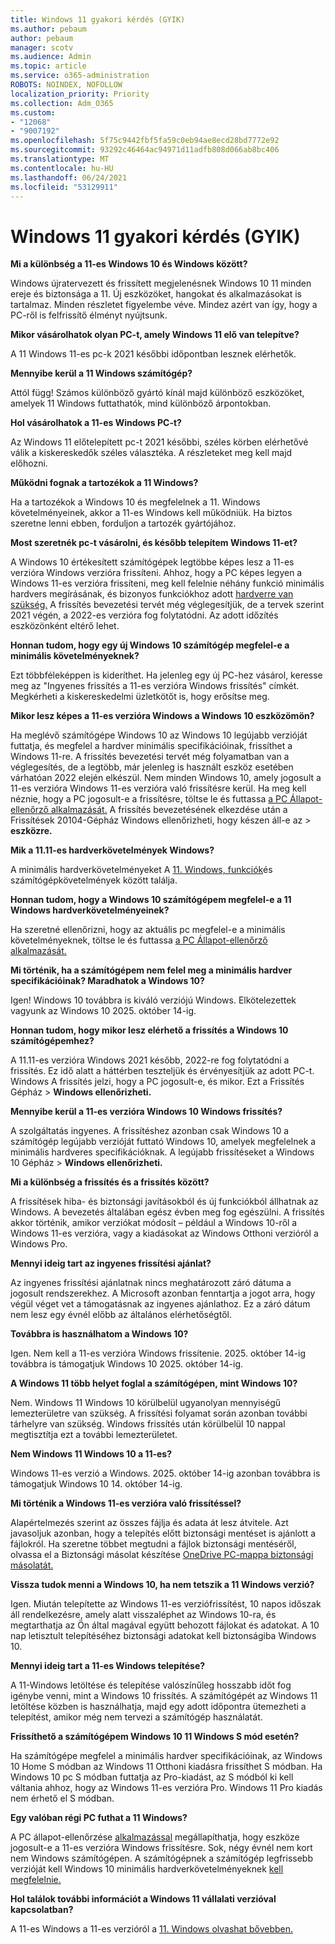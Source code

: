 ```yaml
---
title: Windows 11 gyakori kérdés (GYIK)
ms.author: pebaum
author: pebaum
manager: scotv
ms.audience: Admin
ms.topic: article
ms.service: o365-administration
ROBOTS: NOINDEX, NOFOLLOW
localization_priority: Priority
ms.collection: Adm_O365
ms.custom:
- "12068"
- "9007192"
ms.openlocfilehash: 5f75c9442fbf5fa59c0eb94ae8ecd28bd7772e92
ms.sourcegitcommit: 93292c46464ac94971d11adfb808d066ab8bc406
ms.translationtype: MT
ms.contentlocale: hu-HU
ms.lasthandoff: 06/24/2021
ms.locfileid: "53129911"
---
```

# <a name="windows-11-frequently-asked-questions-faq"></a>Windows 11 gyakori kérdés (GYIK)

**Mi a különbség a 11-es Windows 10 és Windows között?**

Windows újratervezett és frissített megjelenésnek Windows 10 11 minden ereje és biztonsága a 11. Új eszközöket, hangokat és alkalmazásokat is tartalmaz. Minden részletet figyelembe véve. Mindez azért van így, hogy a PC-ről is felfrissítő élményt nyújtsunk.

**Mikor vásárolhatok olyan PC-t, amely Windows 11 elő van telepítve?**

A 11 Windows 11-es pc-k 2021 későbbi időpontban lesznek elérhetők.


**Mennyibe kerül a 11 Windows számítógép?**

Attól függ! Számos különböző gyártó kínál majd különböző eszközöket, amelyek 11 Windows futtathatók, mind különböző árpontokban.


**Hol vásárolhatok a 11-es Windows PC-t?**

Az Windows 11 előtelepített pc-t 2021 későbbi, széles körben elérhetővé válik a kiskereskedők széles választéka. A részleteket meg kell majd előhozni.


**Működni fognak a tartozékok a 11 Windows?**

Ha a tartozékok a Windows 10 és megfelelnek a 11. Windows követelményeinek, akkor a 11-es Windows kell működniük. Ha biztos szeretne lenni ebben, forduljon a tartozék gyártójához.


**Most szeretnék pc-t vásárolni, és később telepítem Windows 11-et?**

A Windows 10 értékesített számítógépek legtöbbe képes lesz a 11-es verzióra Windows verzióra frissíteni. Ahhoz, hogy a PC képes legyen a Windows 11-es verzióra frissíteni, meg kell felelnie néhány funkció minimális hardvers megírásának, és bizonyos funkciókhoz adott [hardverre van szükség.](https://www.microsoft.com/windows/windows-11-specifications) A frissítés bevezetési tervét még véglegesítjük, de a tervek szerint 2021 végén, a 2022-es verzióra fog folytatódni. Az adott időzítés eszközönként eltérő lehet.


**Honnan tudom, hogy egy új Windows 10 számítógép megfelel-e a minimális követelményeknek?**

Ezt többféleképpen is kideríthet. Ha jelenleg egy új PC-hez vásárol, keresse meg az "Ingyenes frissítés a 11-es verzióra Windows frissítés" címkét. Megkérheti a kiskereskedelmi üzletkötőt is, hogy erősítse meg.


**Mikor lesz képes a 11-es verzióra Windows a Windows 10 eszközömön?**

Ha meglévő számítógépe Windows 10 az Windows 10 legújabb verzióját futtatja, és [](https://www.microsoft.com/windows/windows-11-specifications)megfelel a hardver minimális specifikációinak, frissíthet a Windows 11-re. A frissítés bevezetési tervét még folyamatban van a véglegesítés, de a legtöbb, már jelenleg is használt eszköz esetében várhatóan 2022 elején elkészül. Nem minden Windows 10, amely jogosult a 11-es verzióra Windows 11-es verzióra való frissítésre kerül. Ha meg kell néznie, hogy a PC jogosult-e a frissítésre, töltse le és futtassa [a PC Állapot-ellenőrző alkalmazását.](https://aka.ms/GetPCHealthCheckApp) A frissítés bevezetésének elkezdése után a Frissítések 20104-Gépház Windows ellenőrizheti, hogy készen áll-e az   >  **eszközre.**


**Mik a 11.11-es hardverkövetelmények Windows?**

A minimális hardverkövetelményeket A [11. Windows, funkciók](https://www.microsoft.com/windows/windows-11-specifications)és számítógépkövetelmények között találja.


**Honnan tudom, hogy a Windows 10 számítógépem megfelel-e a 11 Windows hardverkövetelményeinek?**

Ha szeretné ellenőrizni, hogy az aktuális pc megfelel-e a minimális követelményeknek, töltse le és futtassa [a PC Állapot-ellenőrző alkalmazását.](https://aka.ms/GetPCHealthCheckApp)


**Mi történik, ha a számítógépem nem felel meg a minimális hardver specifikációinak? Maradhatok a Windows 10?**

Igen! Windows 10 továbbra is kiváló verziójú Windows. Elkötelezettek vagyunk az Windows 10 2025. október 14-ig.


**Honnan tudom, hogy mikor lesz elérhető a frissítés a Windows 10 számítógépemhez?**

A 11.11-es verzióra Windows 2021 később, 2022-re fog folytatódni a frissítés. Ez idő alatt a háttérben teszteljük és érvényesítjük az adott PC-t. Windows A frissítés jelzi, hogy a PC jogosult-e, és mikor. Ezt a Frissítés Gépház  >  **Windows ellenőrizheti.**


**Mennyibe kerül a 11-es verzióra Windows 10 Windows frissítés?**

A szolgáltatás ingyenes. A frissítéshez azonban csak Windows 10 a számítógép legújabb verzióját futtató Windows 10, amelyek megfelelnek a minimális hardveres specifikációknak. A legújabb frissítéseket a Windows 10 Gépház   >  **Windows ellenőrizheti.**


**Mi a különbség a frissítés és a frissítés között?**

A frissítések hiba- és biztonsági javításokból és új funkciókból állhatnak az Windows. A bevezetés általában egész évben meg fog egészülni. A frissítés akkor történik, amikor verziókat módosít – például a Windows 10-ről a Windows 11-es verzióra, vagy a kiadásokat az Windows Otthoni verzióról a Windows Pro.


**Mennyi ideig tart az ingyenes frissítési ajánlat?**

Az ingyenes frissítési ajánlatnak nincs meghatározott záró dátuma a jogosult rendszerekhez. A Microsoft azonban fenntartja a jogot arra, hogy végül véget vet a támogatásnak az ingyenes ajánlathoz. Ez a záró dátum nem lesz egy évnél előbb az általános elérhetőségtől.


**Továbbra is használhatom a Windows 10?**

Igen. Nem kell a 11-es verzióra Windows frissítenie. 2025. október 14-ig továbbra is támogatjuk Windows 10 2025. október 14-ig.

**A Windows 11 több helyet foglal a számítógépen, mint Windows 10?**

Nem. Windows 11 Windows 10 körülbelül ugyanolyan mennyiségű lemezterületre van szükség. A frissítési folyamat során azonban további tárhelyre van szükség. Windows frissítés után körülbelül 10 nappal megtisztítja ezt a további lemezterületet.


**Nem Windows 11 Windows 10 a 11-es?**

Windows 11-es verzió a Windows. 2025. október 14-ig azonban továbbra is támogatjuk Windows 10 14. október 14-ig.


**Mi történik a Windows 11-es verzióra való frissítéssel?**

Alapértelmezés szerint az összes fájlja és adata át lesz átvitele. Azt javasoljuk azonban, hogy a telepítés előtt biztonsági mentéset is ajánlott a fájlokról. Ha szeretne többet megtudni a fájlok biztonsági mentéséről, olvassa el a Biztonsági másolat készítése [OneDrive PC-mappa biztonsági másolatát.](https://www.microsoft.com/microsoft-365/onedrive/pc-cloud-backup)


**Vissza tudok menni a Windows 10, ha nem tetszik a 11 Windows verzió?**

Igen. Miután telepítette az Windows 11-es verziófrissítést, 10 napos időszak áll rendelkezésre, amely alatt visszaléphet az Windows 10-ra, és megtarthatja az Ön által magával együtt behozott fájlokat és adatokat. A 10 nap letisztult telepítéséhez biztonsági adatokat kell biztonságiba Windows 10.


**Mennyi ideig tart a 11-es Windows telepítése?**

A 11-Windows letöltése és telepítése valószínűleg hosszabb időt fog igénybe venni, mint a Windows 10 frissítés. A számítógépét az Windows 11 letöltése közben is használhatja, majd egy adott időpontra ütemezheti a telepítést, amikor még nem tervezi a számítógép használatát.


**Frissíthető a számítógépem Windows 10 11 Windows S mód esetén?**

Ha számítógépe megfelel [](https://www.microsoft.com/windows/windows-11-specifications)a minimális hardver specifikációinak, az Windows 10 Home S módban az Windows 11 Otthoni kiadásra frissíthet S módban. Ha Windows 10 pc S módban futtatja az Pro-kiadást, az S módból ki kell váltania ahhoz, hogy az Windows 11-es verzióra Pro. Windows 11 Pro kiadás nem érhető el S módban.


**Egy valóban régi PC futhat a 11 Windows?**

A PC állapot-ellenőrzése [alkalmazással](https://aka.ms/GetPCHealthCheckApp) megállapíthatja, hogy eszköze jogosult-e a 11-es verzióra Windows frissítésre. Sok, négy évnél nem kort nem Windows számítógépen. A számítógépnek a számítógép legfrissebb verzióját kell Windows 10 minimális hardverkövetelményeknek [kell megfelelnie.](https://www.microsoft.com/windows/windows-11-specifications)


**Hol találok további információt a Windows 11 vállalati verzióval kapcsolatban?**

A 11-es Windows a 11-es verzióról a [11. Windows olvashat bővebben.](https://www.microsoft.com/windowsforbusiness/windows-11)